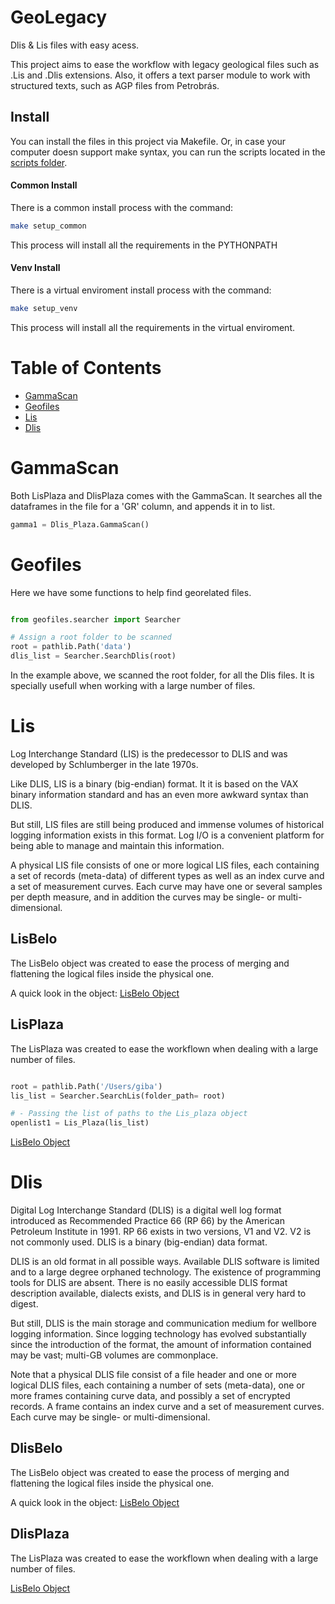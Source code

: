 # GeoLegacy

Dlis & Lis files with easy acess.

This project aims to ease the workflow with legacy geological files such as .Lis and .Dlis extensions. 
Also, it offers a text parser module to work with structured texts, such as AGP files from Petrobrás.

## Install

You can install the files in this project via Makefile.
Or, in case your computer doesn support make syntax, you can run the scripts located in the 
[scripts folder](/scripts).

#### Common Install

There is a common install process with the command:

```sh
make setup_common
```
This process will install all the requirements in the PYTHONPATH

#### Venv Install

There is a virtual enviroment install process with the command:

```sh
make setup_venv
```
This process will install all the requirements in the virtual enviroment.

# Table of Contents

- [GammaScan](#GammaScan)
- [Geofiles](#Geofiles)
- [Lis](#Lis)
- [Dlis](#Dlis)

# GammaScan

Both LisPlaza and DlisPlaza comes with the GammaScan.
It searches all the dataframes in the file for a 'GR' column, and appends it in to list.

```python
gamma1 = Dlis_Plaza.GammaScan()
```
# Geofiles

Here we have some functions to help find georelated files.

```python

from geofiles.searcher import Searcher

# Assign a root folder to be scanned
root = pathlib.Path('data')
dlis_list = Searcher.SearchDlis(root)

```
In the example above, we scanned the root folder, for all the Dlis files.
It is specially usefull when working with a large number of files.

# Lis 

Log Interchange Standard (LIS) is the predecessor to DLIS and was developed by Schlumberger in the late 1970s.

Like DLIS, LIS is a binary (big-endian) format. It it is based on the VAX binary information standard and has an even more awkward syntax than DLIS.

But still, LIS files are still being produced and immense volumes of historical logging information exists in this format. Log I/O is a convenient platform for being able to manage and maintain this information.

A physical LIS file consists of one or more logical LIS files, each containing a set of records (meta-data) of different types as well as an index curve and a set of measurement curves. Each curve may have one or several samples per depth measure, and in addition the curves may be single- or multi-dimensional.

## LisBelo 

The LisBelo object was created to ease the process of merging and flattening the logical files inside the physical one.

A quick look in the object:
[LisBelo Object](/lisbelo/lisbelo.py)

## LisPlaza

The LisPlaza was created to ease the workflown when dealing with a large number of files.

```python

root = pathlib.Path('/Users/giba')
lis_list = Searcher.SearchLis(folder_path= root)

# - Passing the list of paths to the Lis_plaza object
openlist1 = Lis_Plaza(lis_list)

```
[LisBelo Object](/lisbelo/lisplaza.py)

# Dlis 

Digital Log Interchange Standard (DLIS) is a digital well log format introduced as Recommended Practice 66 (RP 66) by the American Petroleum Institute in 1991. RP 66 exists in two versions, V1 and V2. V2 is not commonly used. DLIS is a binary (big-endian) data format.

DLIS is an old format in all possible ways. Available DLIS software is limited and to a large degree orphaned technology. The existence of programming tools for DLIS are absent. There is no easily accessible DLIS format description available, dialects exists, and DLIS is in general very hard to digest.

But still, DLIS is the main storage and communication medium for wellbore logging information. Since logging technology has evolved substantially since the introduction of the format, the amount of information contained may be vast; multi-GB volumes are commonplace.

Note that a physical DLIS file consist of a file header and one or more logical DLIS files, each containing a number of sets (meta-data), one or more frames containing curve data, and possibly a set of encrypted records. A frame contains an index curve and a set of measurement curves. Each curve may be single- or multi-dimensional.

## DlisBelo 

The LisBelo object was created to ease the process of merging and flattening the logical files inside the physical one.

A quick look in the object:
[LisBelo Object](/lisbelo/dlisbelo.py)

## DlisPlaza

The LisPlaza was created to ease the workflown when dealing with a large number of files.

[LisBelo Object](/lisbelo/dlisplaza.py)


